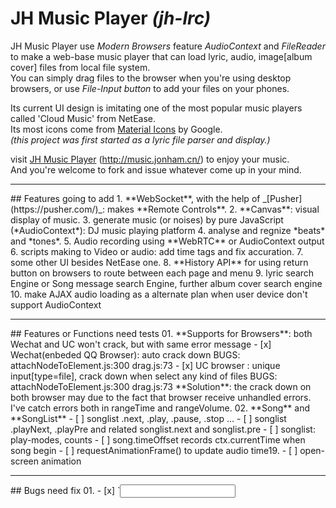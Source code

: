 # JH Music Player _(jh-lrc)_
JH Music Player use _Modern Browsers_ feature *AudioContext* and *FileReader* to make a web-base music player that can load lyric, audio, image[album cover] files from local file system.    
You can simply drag files to the browser when you're using desktop browsers, or use _File-Input button_ to add your files on your phones.     

Its current UI design is imitating one of the most popular music players called 'Cloud Music' from NetEase.    
Its most icons come from [Material Icons](https://design.google.com/icons/) by Google.   
_(this project was first started as a lyric file parser and display.)_    

visit [JH Music Player](http://music.jonham.cn/) (http://music.jonham.cn/) to enjoy your music.    
And you're welcome to fork and issue whatever come up in your mind.

<hr>
## Features going to add
1. **WebSocket**, with the help of _[Pusher](https://pusher.com/)_: makes **Remote Controls**.
2. **Canvas**: visual display of music.
3. generate music (or noises) by pure JavaScript (*AudioContext*): DJ music playing platform
4. analyse and regnize *beats* and *tones*.
5. Audio recording using **WebRTC** or AudioContext output
6. scripts making to Video or audio: add time tags and fix accuration.
7. some other UI besides NetEase one.
8. **History API** for using return button on browsers to route between each page and menu
9. lyric search Engine or Song message search Engine, further album cover search engine
10. make AJAX audio loading as a alternate plan when user device don't support AudioContext


<hr>
## Features or Functions need tests
01. **Supports for Browsers**: both Wechat and UC won't crack, but with same error message
    - [x] Wechat(enbeded QQ Browser): auto crack down    
        BUGS: attachNodeToElement.js:300 drag.js:73
    - [x] UC browser : unique input[type=file], crack down when select any kind of files
        BUGS: attachNodeToElement.js:300 drag.js:73    
    **Solution**: the crack down on both browser may due to the fact that browser receive unhandled errors.
    I've catch errors both in rangeTime and rangeVolume.
02. **Song** and **SongList**
    - [ ] songlist .next, .play, .pause, .stop ...
    - [ ] songlist .playNext, .playPre and related songlist.next and songlist.pre
    - [ ] songlist: play-modes, counts
    - [ ] song.timeOffset records ctx.currentTime when song begin
    - [ ] requestAnimationFrame() to update audio time19. - [ ] open-screen animation

<hr>
## Bugs need fix
01. - [x] `<input type='file>` display
02. - [x] highlight Ranges objects
03. - [x] #page-comments needs basic framework setup
04. dConsole window display
    - [x] dConsole display when button 'show console' was pressed
    - [ ] display in FullScreen mode. [ change as a float window on the head of viewport]
05. FullScreen API
    - [x] FullScreen API for devices
    - [ ] FullScreen Event listeners on other state change
    - [ ] to hide FullScreen button when is not available
06. Icons and Display
    - [x] Icons for each Page and Menu items
    - [x] sub-controls bar in #page-system ( btn-play circle display)
    - [ ] zip up _svg_ files of icon
07. touch events:
    - [x] cancel browsers default gestures detection ( e.preventDefault, e.stopPropagation )
    - [ ] prevent continuing clicks
    - [ ] wait and react until animations stop
08. lyric and cover
    - [ ] lyric loader and _timeupdate_ event for AudioContext decoded audio
    - [ ] lyric and album image load when another start
09. control funcs and buttons
    - [x] play, nextSong buttons to work on SongList
    - [x] mute and volume controls on SongList
10. Events
    - [x] rangeTime throw error when drag event happened before the audio is playing:SOLUTION:just unbind the function when there is no audio playing
11. Pages, menus, sidebar display
    - [x] #sidebar-left bottom position
    - [x] #page-comments .btn-back position to highlight
    - [x] FOR ALL: add max-height or max-width to each
    - [ ] FOR ALL: display style and position when on Desktop
12. - [ ] mask layer for avoiding mistake touches and clicks
13. - [ ] bind up related blocks
14. - [ ] images and icons preload
17. - [ ] controls in mainpage display in iPhone4 (narrow in width)
18. - [ ] supports information for all kind of Browsers
